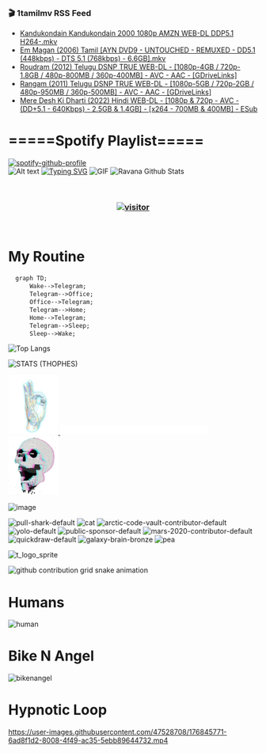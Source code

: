 ### 🎬 1tamilmv RSS Feed

<!-- BLOG-POST-LIST:START -->
- [Kandukondain Kandukondain 2000 1080p AMZN WEB-DL DDP5.1 H264-.mkv](https://www.1tamilmv.click/index.php?/forums/topic/166192-kandukondain-kandukondain-2000-1080p-amzn-web-dl-ddp51-h264-mkv/&do=findComment&comment=331796)
- [Em Magan &lpar;2006&rpar; Tamil [AYN DVD9 - UNTOUCHED - REMUXED - DD5.1 &lpar;448kbps&rpar; - DTS 5.1 &lpar;768kbps&rpar; - 6.6GB].mkv](https://www.1tamilmv.click/index.php?/forums/topic/166191-em-magan-2006-tamil-ayn-dvd9-untouched-remuxed-dd51-448kbps-dts-51-768kbps-66gbmkv/&do=findComment&comment=331795)
- [Roudram &lpar;2012&rpar; Telugu DSNP TRUE WEB-DL - [1080p-4GB / 720p-1.8GB / 480p-800MB / 360p-400MB] - AVC - AAC - [GDriveLinks]](https://www.1tamilmv.click/index.php?/forums/topic/166190-roudram-2012-telugu-dsnp-true-web-dl-1080p-4gb-720p-18gb-480p-800mb-360p-400mb-avc-aac-gdrivelinks/&do=findComment&comment=331794)
- [Rangam &lpar;2011&rpar; Telugu DSNP TRUE WEB-DL - [1080p-5GB / 720p-2GB / 480p-950MB / 360p-500MB] - AVC - AAC - [GDriveLinks]](https://www.1tamilmv.click/index.php?/forums/topic/166189-rangam-2011-telugu-dsnp-true-web-dl-1080p-5gb-720p-2gb-480p-950mb-360p-500mb-avc-aac-gdrivelinks/&do=findComment&comment=331793)
- [Mere Desh Ki Dharti &lpar;2022&rpar; Hindi WEB-DL - [1080p &amp; 720p - AVC - &lpar;DD+5.1 - 640Kbps&rpar; - 2.5GB &amp; 1.4GB] - [x264 - 700MB &amp; 400MB] - ESub](https://www.1tamilmv.click/index.php?/forums/topic/166188-mere-desh-ki-dharti-2022-hindi-web-dl-1080p-720p-avc-dd51-640kbps-25gb-14gb-x264-700mb-400mb-esub/&do=findComment&comment=331792)
<!-- BLOG-POST-LIST:END -->

# =====Spotify Playlist=====
[![spotify-github-profile](https://spotify-github-profile.vercel.app/api/view?uid=31rfzgmuvvewegdlxvlev4ynz4vu&cover_image=true&theme=default&bar_color=53b14f&bar_color_cover=true)](https://ravana69.github.io/rss)
</br>
![Alt text](https://spotify-recently-played-readme.vercel.app/api?user=31rfzgmuvvewegdlxvlev4ynz4vu)
[![Typing SVG](https://readme-typing-svg.herokuapp.com?color=%2336BCF7&center=true&vCenter=true&multiline=true&height=81&lines=I+AM+RAVANA;CONTACT+ME+ON+TELEGRAM%3A+%40R4V4N4)](https://git.io/typing-svg)
<img align="centre" height="400px" width="490px" alt="GIF" src="https://github.com/ravana69/ravana69/blob/master/rvm.gif" />
![Ravana Github Stats](https://github-readme-stats.vercel.app/api?username=ravana69&&show_icons=true&theme=radical)

<br />
<h3 align="center"> <a href="https://t.me/r4v4n4"><img src="https://profile-counter.glitch.me/ravana69/count.svg" alt="visitor" width="600"></a> </h3>
</br>

<H1>My Routine</H1>

```mermaid
  graph TD;
      Wake-->Telegram;
      Telegram-->Office;
      Office-->Telegram;
      Telegram-->Home;
      Home-->Telegram;
      Telegram-->Sleep;
      Sleep-->Wake;
```
![Top Langs](https://github-readme-stats.vercel.app/api/top-langs/?username=ravana69&&show_icons=true&theme=radical)

![STATS (THOPHES)](https://github-profile-trophy.vercel.app/?username=ravana69&theme=gruvbox&margin-w=10&margin-h=15&column=8)
<br />
<p align="left">
    <a href="#">
        <img width="20%" src="./assets/images/hand.gif" alt="" />
    </a>
    <a href="#">
        <img width="59%" src="./assets/images/spacer.png" alt="" >
    </a>
    <a href="#">
        <img width="20%" src="./assets/images/skull.gif" alt="" />
    </a>
</p>


![image](https://user-images.githubusercontent.com/47528708/175298537-0623dc00-7b1a-4ec1-b5b1-71768763a234.png)

<img width="148" alt="pull-shark-default" src="https://user-images.githubusercontent.com/47528708/176419715-70981865-4dc6-489a-8a1a-06842db67b15.gif"> <img width="148" alt="cat" src="https://user-images.githubusercontent.com/47528708/179149594-60701d0e-e626-415f-9958-80736351eadd.gif"> <img width="148" alt="arctic-code-vault-contributor-default" src="https://user-images.githubusercontent.com/47528708/175267501-e1fbbb8f-c2b2-4882-b865-2ac4debef26c.png"> <img width="148" alt="yolo-default" src="https://user-images.githubusercontent.com/47528708/175267654-281a1880-1129-4b7b-bf2f-de5dd2bc5afa.png"> <img width="148" alt="public-sponsor-default" src="https://user-images.githubusercontent.com/47528708/175268448-2e78cc75-fb25-4d76-bd22-7df520446b45.png"> <img width="148" alt="mars-2020-contributor-default" src="https://user-images.githubusercontent.com/47528708/175268475-de6d987a-3be9-4353-86a5-23b422559355.png"> <img width="148" alt="quickdraw-default" src="https://user-images.githubusercontent.com/47528708/179148665-33e7c2c8-5d95-413e-8b25-6862820a5fe7.png"> <img width="148" alt="galaxy-brain-bronze" src="https://user-images.githubusercontent.com/47528708/176419717-e2fdca8b-0fdc-47dd-9511-a7ff52178a33.gif"> <img width="148" alt="pea" src="https://user-images.githubusercontent.com/47528708/179149608-800ce6e1-7d24-4bfe-8e84-5628e6d5497d.gif">

![t_logo_sprite](https://user-images.githubusercontent.com/47528708/175293007-21ff1792-1fca-4be3-bcae-12fdc3aa414f.svg)

![github contribution grid snake animation](https://raw.githubusercontent.com/ravana69/ravana69/output/github-contribution-grid-snake-dark.svg#gh-dark-mode-only)

# Humans
<img width="170" alt="human" src="https://user-images.githubusercontent.com/47528708/176413829-c142d478-1c96-4c3c-a2a4-2dd35374c335.gif">

# Bike N Angel
<img width="170" alt="bikenangel" src="https://user-images.githubusercontent.com/47528708/176616968-3a44f91e-8016-477c-9bb5-c4689a1adbee.gif">

# Hypnotic Loop

https://user-images.githubusercontent.com/47528708/176845771-6ad8f1d2-8008-4f49-ac35-5ebb89644732.mp4

